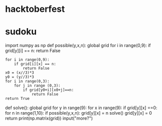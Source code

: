 # hacktoberfest
# sudoku
import numpy as np
def possible(y,x,n):
    global grid
    for i in range(0,9):
        if grid[y][i] == n:
            return False
        
    for i in range(0,9):
        if grid[i][x] == n:
            return False
    x0 = (x//3)*3
    y0 = (y//3)*3
    for i in range(0,3):
        for j in range (0,3):
            if grid[y0+i][x0+j]==n:
                return False
    return True
def solve():
    global grid
    for y in range(9):
        for x in range(9):
            if grid[y][x] ==0:
                for n in range(1,10):
                    if possible(y,x,n):
                        grid[y][x] = n
                        solve()
                        grid[y][x] = 0
                return
    print(np.matrix(grid))
    input("more?")
